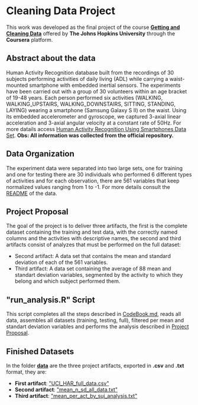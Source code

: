 # Cleaning Data Project
This work was developed as the final project of the course [**Getting and Cleaning Data**](https://www.coursera.org/learn/data-cleaning?specialization=jhu-data-science) offered by **The Johns Hopkins University** through the **Coursera** platform.

## Abstract about the data 
Human Activity Recognition database built from the recordings of 30 subjects performing activities of daily living (ADL) while carrying a waist-mounted smartphone with embedded inertial sensors. The experiments have been carried out with a group of 30 volunteers within an age bracket of 19-48 years. Each person performed six activities (WALKING, WALKING_UPSTAIRS, WALKING_DOWNSTAIRS, SITTING, STANDING, LAYING) wearing a smartphone (Samsung Galaxy S II) on the waist. Using its embedded accelerometer and gyroscope, we captured 3-axial linear acceleration and 3-axial angular velocity at a constant rate of 50Hz.
For more datails access [Human Activity Recognition Using Smartphones Data Set](http://archive.ics.uci.edu/ml/datasets/Human+Activity+Recognition+Using+Smartphones).
**Obs: All information was collected from the official repository.**

## Data Organization
The experiment data were separated into two large sets, one for training and one for testing there are 30 individuals who performed 6 different types of activities and for each observation, there are 561 variables that keep normalized values ​​ranging from 1 to -1.
For more details consult the [README](/data/UCI-HAR-Dataset/README.txt) of the data.

## Project Proposal
The goal of the project is to deliver three artifacts, the first is the complete dataset containing the training and test data, with the correctly named columns and the activities with descriptive names, the second and third artifacts consist of analyzes that must be performed on the full dataset:
* Second artifact: A data set that contains the mean and standard deviation of each of the 561 variables.
* Third artifact: A data set containing the average of 88 mean and standart deviation variables, segmented by the activity to which they belong and which subject performed them.

## "run_analysis.R" Script
This script completes all the steps described in [CodeBook.md](/CodeBook.md), reads all data, assembles all datasets (training, testing, full), filtered per mean and standart deviation variables and performs the analysis described in [Project Proposal](#Project-Proposal).

## Finished Datasets
In the folder [**data**](/data) are the three project artifacts, exported in **.csv** and **.txt** format, they are:
* **First artifact**: ["UCI_HAR_full_data.csv"](/data/UCI_HAR_full_data.csv)
* **Second artifact**: ["mean_n_sd_all_data.txt"](/data/mean_n_sd_all_data.txt)
* **Third artifact**: ["mean_per_act_by_suj_analysis.txt"](/data/mean_per_act_by_suj_analysis.txt)
